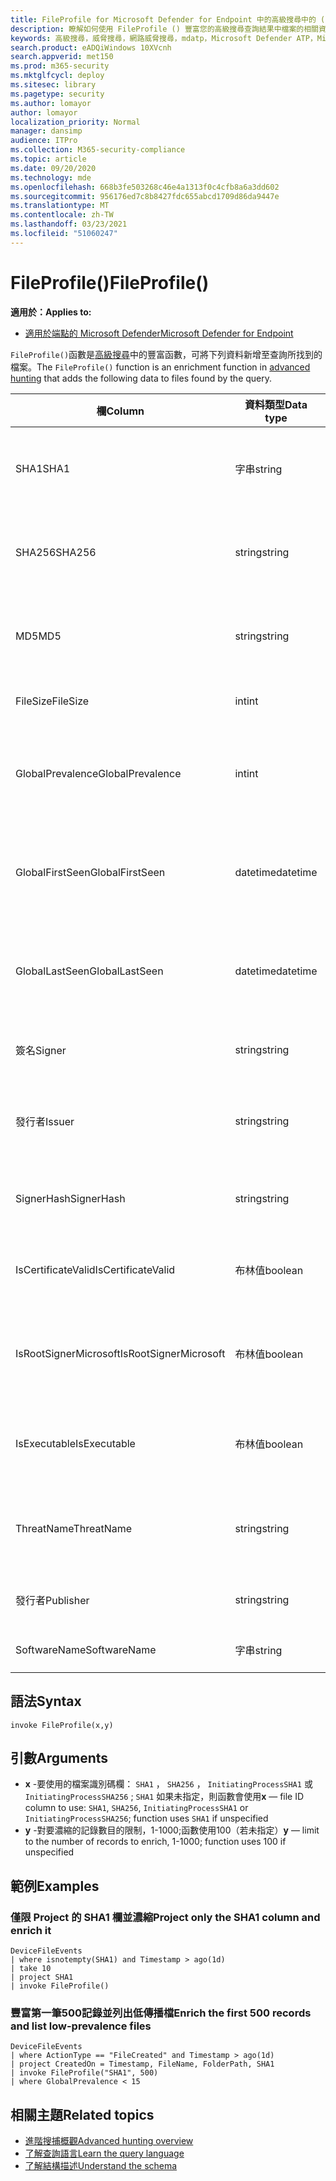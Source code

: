 ```yaml
---
title: FileProfile for Microsoft Defender for Endpoint 中的高級搜尋中的 () 功能
description: 瞭解如何使用 FileProfile () 豐富您的高級搜尋查詢結果中檔案的相關資訊
keywords: 高級搜尋，威脅搜尋，網路威脅搜尋，mdatp，Microsoft Defender ATP，Microsoft Defender for Endpoint，Windows Defender，Windows Defender ATP，Windows Defender Advanced 威脅防護，搜尋，查詢，遙測，schema reference，kusto，FileProfile，file profile，豐富
search.product: eADQiWindows 10XVcnh
search.appverid: met150
ms.prod: m365-security
ms.mktglfcycl: deploy
ms.sitesec: library
ms.pagetype: security
ms.author: lomayor
author: lomayor
localization_priority: Normal
manager: dansimp
audience: ITPro
ms.collection: M365-security-compliance
ms.topic: article
ms.date: 09/20/2020
ms.technology: mde
ms.openlocfilehash: 668b3fe503268c46e4a1313f0c4cfb8a6a3dd602
ms.sourcegitcommit: 956176ed7c8b8427fdc655abcd1709d86da9447e
ms.translationtype: MT
ms.contentlocale: zh-TW
ms.lasthandoff: 03/23/2021
ms.locfileid: "51060247"
---
```

# <a name="fileprofile"></a><span data-ttu-id="04502-104">FileProfile()</span><span class="sxs-lookup"><span data-stu-id="04502-104">FileProfile()</span></span>

<span data-ttu-id="04502-105">**適用於：**</span><span class="sxs-lookup"><span data-stu-id="04502-105">**Applies to:**</span></span>
- [<span data-ttu-id="04502-106">適用於端點的 Microsoft Defender</span><span class="sxs-lookup"><span data-stu-id="04502-106">Microsoft Defender for Endpoint</span></span>](https://go.microsoft.com/fwlink/?linkid=2154037)

<span data-ttu-id="04502-107">`FileProfile()`函數是[高級搜尋](advanced-hunting-overview.md)中的豐富函數，可將下列資料新增至查詢所找到的檔案。</span><span class="sxs-lookup"><span data-stu-id="04502-107">The `FileProfile()` function is an enrichment function in [advanced hunting](advanced-hunting-overview.md) that adds the following data to files found by the query.</span></span>

<span data-ttu-id="04502-108">欄</span><span class="sxs-lookup"><span data-stu-id="04502-108">Column</span></span> | <span data-ttu-id="04502-109">資料類型</span><span class="sxs-lookup"><span data-stu-id="04502-109">Data type</span></span> | <span data-ttu-id="04502-110">描述</span><span class="sxs-lookup"><span data-stu-id="04502-110">Description</span></span>
-|-|-
<span data-ttu-id="04502-111">SHA1</span><span class="sxs-lookup"><span data-stu-id="04502-111">SHA1</span></span> | <span data-ttu-id="04502-112">字串</span><span class="sxs-lookup"><span data-stu-id="04502-112">string</span></span> | <span data-ttu-id="04502-113">記錄動作已套用的檔案 SHA-1</span><span class="sxs-lookup"><span data-stu-id="04502-113">SHA-1 of the file that the recorded action was applied to</span></span>
<span data-ttu-id="04502-114">SHA256</span><span class="sxs-lookup"><span data-stu-id="04502-114">SHA256</span></span> | <span data-ttu-id="04502-115">string</span><span class="sxs-lookup"><span data-stu-id="04502-115">string</span></span> | <span data-ttu-id="04502-116">錄製的動作所套用的檔案 SHA-256</span><span class="sxs-lookup"><span data-stu-id="04502-116">SHA-256 of the file that the recorded action was applied to</span></span>
<span data-ttu-id="04502-117">MD5</span><span class="sxs-lookup"><span data-stu-id="04502-117">MD5</span></span> | <span data-ttu-id="04502-118">string</span><span class="sxs-lookup"><span data-stu-id="04502-118">string</span></span> | <span data-ttu-id="04502-119">錄製的動作所套用的檔案 MD5 雜湊</span><span class="sxs-lookup"><span data-stu-id="04502-119">MD5 hash of the file that the recorded action was applied to</span></span>
<span data-ttu-id="04502-120">FileSize</span><span class="sxs-lookup"><span data-stu-id="04502-120">FileSize</span></span> | <span data-ttu-id="04502-121">int</span><span class="sxs-lookup"><span data-stu-id="04502-121">int</span></span> | <span data-ttu-id="04502-122">檔案大小（以位元組為單位）</span><span class="sxs-lookup"><span data-stu-id="04502-122">Size of the file in bytes</span></span>
<span data-ttu-id="04502-123">GlobalPrevalence</span><span class="sxs-lookup"><span data-stu-id="04502-123">GlobalPrevalence</span></span> | <span data-ttu-id="04502-124">int</span><span class="sxs-lookup"><span data-stu-id="04502-124">int</span></span> | <span data-ttu-id="04502-125">由 Microsoft 全域觀測的實體實例數目</span><span class="sxs-lookup"><span data-stu-id="04502-125">Number of instances of the entity observed by Microsoft globally</span></span>
<span data-ttu-id="04502-126">GlobalFirstSeen</span><span class="sxs-lookup"><span data-stu-id="04502-126">GlobalFirstSeen</span></span> | <span data-ttu-id="04502-127">datetime</span><span class="sxs-lookup"><span data-stu-id="04502-127">datetime</span></span> | <span data-ttu-id="04502-128">Microsoft 全球第一次觀測實體的日期和時間</span><span class="sxs-lookup"><span data-stu-id="04502-128">Date and time when the entity was first observed by Microsoft globally</span></span>
<span data-ttu-id="04502-129">GlobalLastSeen</span><span class="sxs-lookup"><span data-stu-id="04502-129">GlobalLastSeen</span></span> | <span data-ttu-id="04502-130">datetime</span><span class="sxs-lookup"><span data-stu-id="04502-130">datetime</span></span> | <span data-ttu-id="04502-131">Microsoft 全球最後觀測實體的日期和時間</span><span class="sxs-lookup"><span data-stu-id="04502-131">Date and time when the entity was last observed by Microsoft globally</span></span>
<span data-ttu-id="04502-132">簽名</span><span class="sxs-lookup"><span data-stu-id="04502-132">Signer</span></span> | <span data-ttu-id="04502-133">string</span><span class="sxs-lookup"><span data-stu-id="04502-133">string</span></span> | <span data-ttu-id="04502-134">檔案的簽署者相關資訊</span><span class="sxs-lookup"><span data-stu-id="04502-134">Information about the signer of the file</span></span>
<span data-ttu-id="04502-135">發行者</span><span class="sxs-lookup"><span data-stu-id="04502-135">Issuer</span></span> | <span data-ttu-id="04502-136">string</span><span class="sxs-lookup"><span data-stu-id="04502-136">string</span></span> | <span data-ttu-id="04502-137">發證憑證授權 (CA 的相關資訊) </span><span class="sxs-lookup"><span data-stu-id="04502-137">Information about the issuing certificate authority (CA)</span></span>
<span data-ttu-id="04502-138">SignerHash</span><span class="sxs-lookup"><span data-stu-id="04502-138">SignerHash</span></span> | <span data-ttu-id="04502-139">string</span><span class="sxs-lookup"><span data-stu-id="04502-139">string</span></span> | <span data-ttu-id="04502-140">識別簽署者的唯一雜湊值</span><span class="sxs-lookup"><span data-stu-id="04502-140">Unique hash value identifying the signer</span></span>
<span data-ttu-id="04502-141">IsCertificateValid</span><span class="sxs-lookup"><span data-stu-id="04502-141">IsCertificateValid</span></span> | <span data-ttu-id="04502-142">布林值</span><span class="sxs-lookup"><span data-stu-id="04502-142">boolean</span></span> | <span data-ttu-id="04502-143">用於簽署檔的憑證是否有效</span><span class="sxs-lookup"><span data-stu-id="04502-143">Whether the certificate used to sign the file is valid</span></span>
<span data-ttu-id="04502-144">IsRootSignerMicrosoft</span><span class="sxs-lookup"><span data-stu-id="04502-144">IsRootSignerMicrosoft</span></span> | <span data-ttu-id="04502-145">布林值</span><span class="sxs-lookup"><span data-stu-id="04502-145">boolean</span></span> | <span data-ttu-id="04502-146">會指出根憑證的簽署者是否為 Microsoft</span><span class="sxs-lookup"><span data-stu-id="04502-146">Indicates whether the signer of the root certificate is Microsoft</span></span>
<span data-ttu-id="04502-147">IsExecutable</span><span class="sxs-lookup"><span data-stu-id="04502-147">IsExecutable</span></span> | <span data-ttu-id="04502-148">布林值</span><span class="sxs-lookup"><span data-stu-id="04502-148">boolean</span></span> | <span data-ttu-id="04502-149">檔案是否為可遷移的可執行檔 (PE) file</span><span class="sxs-lookup"><span data-stu-id="04502-149">Whether the file is a Portable Executable (PE) file</span></span>
<span data-ttu-id="04502-150">ThreatName</span><span class="sxs-lookup"><span data-stu-id="04502-150">ThreatName</span></span> | <span data-ttu-id="04502-151">string</span><span class="sxs-lookup"><span data-stu-id="04502-151">string</span></span> | <span data-ttu-id="04502-152">找到的任何惡意程式碼或其他威脅的偵測名稱</span><span class="sxs-lookup"><span data-stu-id="04502-152">Detection name for any malware or other threats found</span></span>
<span data-ttu-id="04502-153">發行者</span><span class="sxs-lookup"><span data-stu-id="04502-153">Publisher</span></span> | <span data-ttu-id="04502-154">string</span><span class="sxs-lookup"><span data-stu-id="04502-154">string</span></span> | <span data-ttu-id="04502-155">發佈檔的組織名稱</span><span class="sxs-lookup"><span data-stu-id="04502-155">Name of the organization that published the file</span></span>
<span data-ttu-id="04502-156">SoftwareName</span><span class="sxs-lookup"><span data-stu-id="04502-156">SoftwareName</span></span> | <span data-ttu-id="04502-157">字串</span><span class="sxs-lookup"><span data-stu-id="04502-157">string</span></span> | <span data-ttu-id="04502-158">軟體產品名稱</span><span class="sxs-lookup"><span data-stu-id="04502-158">Name of the software product</span></span>

## <a name="syntax"></a><span data-ttu-id="04502-159">語法</span><span class="sxs-lookup"><span data-stu-id="04502-159">Syntax</span></span>

```kusto
invoke FileProfile(x,y)
```

## <a name="arguments"></a><span data-ttu-id="04502-160">引數</span><span class="sxs-lookup"><span data-stu-id="04502-160">Arguments</span></span>

- <span data-ttu-id="04502-161">**x** -要使用的檔案識別碼欄： `SHA1` ， `SHA256` ， `InitiatingProcessSHA1` 或 `InitiatingProcessSHA256` ; `SHA1` 如果未指定，則函數會使用</span><span class="sxs-lookup"><span data-stu-id="04502-161">**x** — file ID column to use: `SHA1`, `SHA256`, `InitiatingProcessSHA1` or `InitiatingProcessSHA256`; function uses `SHA1` if unspecified</span></span>
- <span data-ttu-id="04502-162">**y** -對要濃縮的記錄數目的限制，1-1000;函數使用100（若未指定）</span><span class="sxs-lookup"><span data-stu-id="04502-162">**y** — limit to the number of records to enrich, 1-1000; function uses 100 if unspecified</span></span>

## <a name="examples"></a><span data-ttu-id="04502-163">範例</span><span class="sxs-lookup"><span data-stu-id="04502-163">Examples</span></span>

### <a name="project-only-the-sha1-column-and-enrich-it"></a><span data-ttu-id="04502-164">僅限 Project 的 SHA1 欄並濃縮</span><span class="sxs-lookup"><span data-stu-id="04502-164">Project only the SHA1 column and enrich it</span></span>

```kusto
DeviceFileEvents
| where isnotempty(SHA1) and Timestamp > ago(1d)
| take 10
| project SHA1
| invoke FileProfile()
```

### <a name="enrich-the-first-500-records-and-list-low-prevalence-files"></a><span data-ttu-id="04502-165">豐富第一筆500記錄並列出低傳播檔</span><span class="sxs-lookup"><span data-stu-id="04502-165">Enrich the first 500 records and list low-prevalence files</span></span>

```kusto
DeviceFileEvents
| where ActionType == "FileCreated" and Timestamp > ago(1d)
| project CreatedOn = Timestamp, FileName, FolderPath, SHA1
| invoke FileProfile("SHA1", 500) 
| where GlobalPrevalence < 15
```

## <a name="related-topics"></a><span data-ttu-id="04502-166">相關主題</span><span class="sxs-lookup"><span data-stu-id="04502-166">Related topics</span></span>

- [<span data-ttu-id="04502-167">進階搜捕概觀</span><span class="sxs-lookup"><span data-stu-id="04502-167">Advanced hunting overview</span></span>](advanced-hunting-overview.md)
- [<span data-ttu-id="04502-168">了解查詢語言</span><span class="sxs-lookup"><span data-stu-id="04502-168">Learn the query language</span></span>](advanced-hunting-query-language.md)
- [<span data-ttu-id="04502-169">了解結構描述</span><span class="sxs-lookup"><span data-stu-id="04502-169">Understand the schema</span></span>](advanced-hunting-schema-reference.md)
